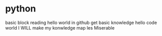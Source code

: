# python
basic block
reading hello world in github  get basic knowledge
hello code world 
I WILL make my konwledge map
les Miserable
